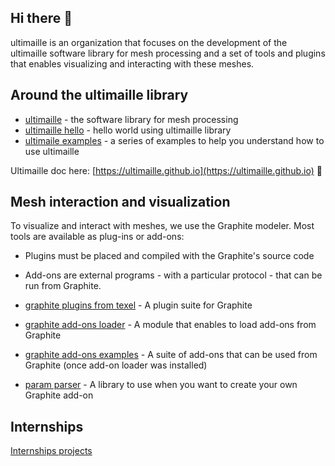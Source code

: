 ## Hi there 👋

<!--

**Here are some ideas to get you started:**

🙋‍♀️ A short introduction - what is your organization all about?
🌈 Contribution guidelines - how can the community get involved?
👩‍💻 Useful resources - where can the community find your docs? Is there anything else the community should know?
🍿 Fun facts - what does your team eat for breakfast?
🧙 Remember, you can do mighty things with the power of [Markdown](https://docs.github.com/github/writing-on-github/getting-started-with-writing-and-formatting-on-github/basic-writing-and-formatting-syntax)
-->

ultimaille is an organization that focuses on the development of the ultimaille software library for mesh processing and a set of tools and plugins that enables visualizing and interacting with these meshes.

## Around the ultimaille library

 - [ultimaille](https://github.com/ultimaille/ultimaille) - the software library for mesh processing
 - [ultimaille hello](https://github.com/ultimaille/ultimaille-hello) - hello world using ultimaille library
 - [ultimaile examples](https://github.com/ultimaille/ultimaille-examples) - a series of examples to help you understand how to use ultimaille

Ultimaille doc here: [https://ultimaille.github.io](https://ultimaille.github.io) :green_book:

## Mesh interaction and visualization

To visualize and interact with meshes, we use the Graphite modeler. Most tools are available as plug-ins or add-ons:

 - Plugins must be placed and compiled with the Graphite's source code 
 - Add-ons are external programs - with a particular protocol - that can be run from Graphite.

 - [graphite plugins from texel](https://github.com/ultimaille/graphite-texel-plugins) - A plugin suite for Graphite
 - [graphite add-ons loader](https://github.com/ultimaille/graphite-addon-loader) - A module that enables to load add-ons from Graphite
 - [graphite add-ons examples](https://github.com/ultimaille/graphite-addon-examples) - A suite of add-ons that can be used from Graphite (once add-on loader was installed)
 - [param parser](https://github.com/ultimaille/param-parser) - A library to use when you want to create your own Graphite add-on

## Internships

[Internships projects](Internships.md)
